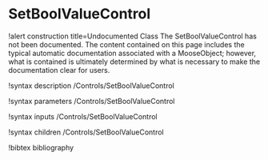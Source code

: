 <!-- MOOSE Documentation Stub: Remove this when content is added. -->

# SetBoolValueControl

!alert construction title=Undocumented Class
The SetBoolValueControl has not been documented. The content contained on this page includes the
typical automatic documentation associated with a MooseObject; however, what is contained is
ultimately determined by what is necessary to make the documentation clear for users.

!syntax description /Controls/SetBoolValueControl

!syntax parameters /Controls/SetBoolValueControl

!syntax inputs /Controls/SetBoolValueControl

!syntax children /Controls/SetBoolValueControl

!bibtex bibliography
